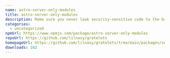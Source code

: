 ```yaml
---
name: astro-server-only-modules
title: astro-server-only-modules
description: Make sure you never leak security-sensitive code to the browser.
categories:
  - uncategorized
npmUrl: https://www.npmjs.com/package/astro-server-only-modules
repoUrl: https://github.com/lilnasy/gratelets
homepageUrl: https://github.com/lilnasy/gratelets/tree/main/packages/server-only-modules
downloads: 162
---
```

